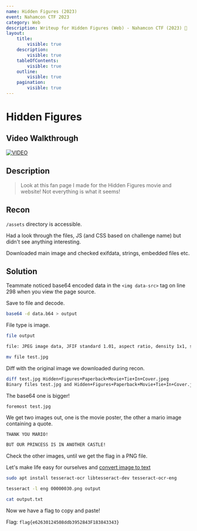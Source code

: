 ```yaml
---
name: Hidden Figures (2023)
event: Nahamcon CTF 2023
category: Web
description: Writeup for Hidden Figures (Web) - Nahamcon CTF (2023) 💜
layout:
    title:
        visible: true
    description:
        visible: true
    tableOfContents:
        visible: true
    outline:
        visible: true
    pagination:
        visible: true
---
```


# Hidden Figures

## Video Walkthrough

[![VIDEO](https://img.youtube.com/vi/XHg_sBD0-es/0.jpg)](https://www.youtube.com/watch?v=XHg_sBD0-es?t=705 "Nahamcon CTF 2023: Hidden Figures (Web)")

## Description

> Look at this fan page I made for the Hidden Figures movie and website! Not everything is what it seems!

## Recon

`/assets` directory is accessible.

Had a look through the files, JS (and CSS based on challenge name) but didn't see anything interesting.

Downloaded main image and checked exifdata, strings, embedded files etc.

## Solution

Teammate noticed base64 encoded data in the `<img data-src>` tag on line 298 when you view the page source.

Save to file and decode.

```bash
base64 -d data.b64 > output
```

File type is image.

```bash
file output

file: JPEG image data, JFIF standard 1.01, aspect ratio, density 1x1, segment length 16, baseline, precision 8, 1600x2409, components 3
```

```bash
mv file test.jpg
```

Diff with the original image we downloaded during recon.

```bash
diff test.jpg Hidden+Figures+Paperback+Movie+Tie+In+Cover.jpeg
Binary files test.jpg and Hidden+Figures+Paperback+Movie+Tie+In+Cover.jpeg differ
```

The base64 one is bigger!

```
foremost test.jpg
```

We get two images out, one is the movie poster, the other a mario image containing a quote.

```txt
THANK YOU MARIO!

BUT OUR PRINCESS IS IN ANOTHER CASTLE!
```

Check the other images, until we get the flag in a PNG file.

Let's make life easy for ourselves and [convert image to text](https://www.howtogeek.com/devops/how-to-convert-images-to-text-on-the-linux-command-line-with-ocr)

```bash
sudo apt install tesseract-ocr libtesseract-dev tesseract-ocr-eng

tesseract -l eng 00000030.png output

cat output.txt
```

Now we have a flag to copy and paste!

Flag: `flag{e62630124508ddb3952843F183843343}`
